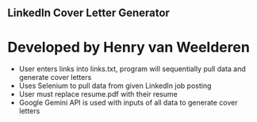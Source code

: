 ## LinkedIn Cover Letter Generator 

# Developed by Henry van Weelderen

- User enters links into links.txt, program will sequentially pull data and generate cover letters
- Uses Selenium to pull data from given LinkedIn job posting
- User must replace resume.pdf with their resume
- Google Gemini API is used with inputs of all data to generate cover letters
